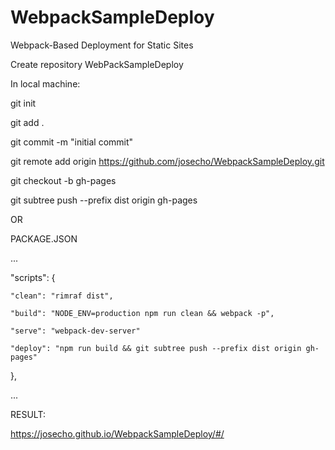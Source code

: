 # WebpackSampleDeploy

 Webpack-Based Deployment for Static Sites
 
 Create repository WebPackSampleDeploy
 
 In local machine:
 
 git init
 
 git add .
 
 git commit -m "initial commit"
 
 git remote add origin https://github.com/josecho/WebpackSampleDeploy.git
 
 git checkout -b gh-pages
 
 git subtree push --prefix dist origin gh-pages
 
 
 OR
 
 PACKAGE.JSON
 
 ...
 
 "scripts": {
 
    "clean": "rimraf dist",
    
    "build": "NODE_ENV=production npm run clean && webpack -p",
    
    "serve": "webpack-dev-server"
    
    "deploy": "npm run build && git subtree push --prefix dist origin gh-pages"
    
  },
  
 ...
 
 
 RESULT:
 
  https://josecho.github.io/WebpackSampleDeploy/#/
 
